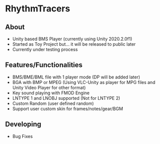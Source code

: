 # RhythmTracers

## About
* Unity based BMS Player (currently using Unity 2020.2.0f1)
* Started as Toy Project but... it will be released to public later
* Currently under testing process

## Features/Functionalities
* BMS/BME/BML file with 1 player mode (DP will be added later)
* BGA with BMP or MPEG (Using VLC-Unity as player for MPG files and Unity Video Player for other format)
* Key sound playing with FMOD Engine
* LNTYPE 1 and LNOBJ supported (Not for LNTYPE 2)
* Custom Random (user defined random)
* Support user custom skin for frames/notes/gear/BGM

## Developing
* Bug Fixes
